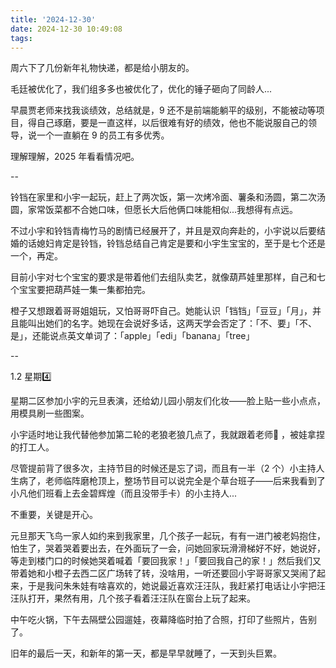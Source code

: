 ```yaml
---
title: '2024-12-30'
date: 2024-12-30 10:49:08
tags:
---
```


周六下了几份新年礼物快递，都是给小朋友的。

毛廷被优化了，我们组多多也被优化了，优化的锤子砸向了同龄人...

早晨贾老师来找我谈绩效，总结就是，9 还不是前端能躺平的级别，不能被动等项目，得自己琢磨，要是一直这样，以后很难有好的绩效，他也不能说服自己的领导，说一个一直躺在 9 的员工有多优秀。

理解理解，2025 年看看情况吧。

--

铃铛在家里和小宇一起玩，赶上了两次饭，第一次烤冷面、薯条和汤圆，第二次汤圆，家常饭菜都不合她口味，但愿长大后他俩口味能相似...我想得有点远。

不过小宇和铃铛青梅竹马的剧情已经展开了，并且是双向奔赴的，小宇说以后要结婚的话媳妇肯定是铃铛，铃铛总结自己肯定是要和小宇生宝宝的，至于是七个还是一个，再定。

目前小宇对七个宝宝的要求是带着他们去组队卖艺，就像葫芦娃里那样，自己和七个宝宝要把葫芦娃一集一集都拍完。

橙子又想跟着哥哥姐姐玩，又怕哥哥吓自己。她能认识「铛铛」「豆豆」「月」，并且能叫出她们的名字。她现在会说好多话，这两天学会否定了：「不、要」「不、是」，还能说点英文单词了：「apple」「edi」「banana」「tree」

--

1.2 星期4️⃣

星期二区参加小宇的元旦表演，还给幼儿园小朋友们化妆——脸上贴一些小点点，用模具刷一些图案。

小宇适时地让我代替他参加第二轮的老狼老狼几点了，我就跟着老师🏃 ，被娃拿捏的打工人。

尽管提前背了很多次，主持节目的时候还是忘了词，而且有一半（2 个）小主持人生病了，老师临阵磨枪顶上，整场节目可以说完全是个草台班子——后来我看到了小凡他们班看上去金碧辉煌（而且没带手卡）的小主持人...

不重要，关键是开心。

元旦那天飞鸟一家人如约来到我家里，几个孩子一起玩，有有一进门被老妈抱住，怕生了，哭着哭着要出去，在外面玩了一会，问她回家玩滑滑梯好不好，她说好，等走到楼门口的时候她哭着喊着「要回我家！」「要回我自己的家！」然后我们又带着她和小橙子去西二区广场转了转，没啥用，一听还要回小宇哥哥家又哭闹了起来，于是我问朱朱娃有啥喜欢的，她说最近喜欢汪汪队，我赶紧打电话让小宇把汪汪队打开，果然有用，几个孩子看着汪汪队在窗台上玩了起来。

中午吃火锅，下午去隔壁公园遛娃，夜幕降临时拍了合照，打印了些照片，告别了。

旧年的最后一天，和新年的第一天，都是早早就睡了，一天到头巨累。



